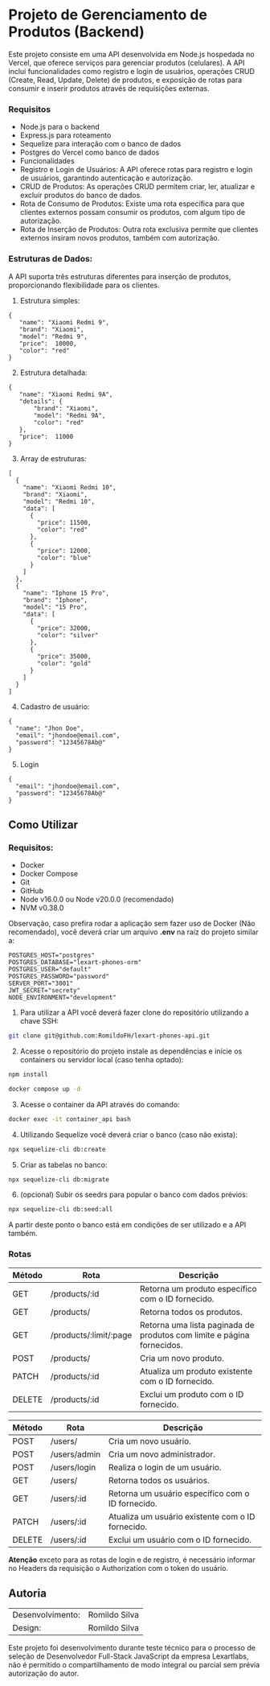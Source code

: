 # Projeto de Gerenciamento de Produtos (Backend)
Este projeto consiste em uma API desenvolvida em Node.js hospedada no Vercel, que oferece serviços para gerenciar produtos (celulares). A API inclui funcionalidades como registro e login de usuários, operações CRUD (Create, Read, Update, Delete) de produtos, e exposição de rotas para consumir e inserir produtos através de requisições externas.

### Requisitos
- Node.js para o backend
- Express.js para roteamento
- Sequelize para interação com o banco de dados
- Postgres do Vercel como banco de dados
- Funcionalidades
- Registro e Login de Usuários: A API oferece rotas para registro e login de usuários, garantindo autenticação e autorização.
- CRUD de Produtos: As operações CRUD permitem criar, ler, atualizar e excluir produtos do banco de dados.
- Rota de Consumo de Produtos: Existe uma rota específica para que clientes externos possam consumir os produtos, com algum tipo de autorização.
- Rota de Inserção de Produtos: Outra rota exclusiva permite que clientes externos insiram novos produtos, também com autorização.

### Estruturas de Dados:
A API suporta três estruturas diferentes para inserção de produtos, proporcionando flexibilidade para os clientes.

1. Estrutura simples:
```JS
{
   "name": "Xiaomi Redmi 9",
   "brand": "Xiaomi",
   "model": "Redmi 9",
   "price":  10000,
   "color": "red"
}
```

2. Estrutura detalhada:
```JS
{
   "name": "Xiaomi Redmi 9A",
   "details": {
       "brand": "Xiaomi",
       "model": "Redmi 9A",
       "color": "red"
   },
   "price":  11000
}
```

3. Array de estruturas:
```JS
[
  {
    "name": "Xiaomi Redmi 10",
    "brand": "Xiaomi",
    "model": "Redmi 10",
    "data": [
      {
        "price": 11500,
        "color": "red"
      },
      {
        "price": 12000,
        "color": "blue"
      }
    ]
  },
  {
    "name": "Iphone 15 Pro",
    "brand": "Iphone",
    "model": "15 Pro",
    "data": [
      {
        "price": 32000,
        "color": "silver"
      },
      {
        "price": 35000,
        "color": "gold"
      }
    ]
  }
]
```

4. Cadastro de usuário:
```JS
{
  "name": "Jhon Doe",
  "email": "jhondoe@email.com",
  "password": "12345678Ab@"
}
```
5. Login
```JS
{
  "email": "jhondoe@email.com",
  "password": "12345678Ab@"
}
```

## Como Utilizar

### Requisitos:
- Docker
- Docker Compose
- Git
- GitHub
- Node v16.0.0 ou Node v20.0.0 (recomendado)
- NVM v0.38.0

Observação, caso prefira rodar a aplicação sem fazer uso de Docker (Não recomendado), você deverá criar um arquivo <strong>.env</strong> na raíz do projeto similar a:
```JS
POSTGRES_HOST="postgres"
POSTGRES_DATABASE="lexart-phones-orm"
POSTGRES_USER="default"
POSTGRES_PASSWORD="password"
SERVER_PORT="3001"
JWT_SECRET="secrety"
NODE_ENVIRONMENT="development"
```

  1. Para utilizar a API você deverá fazer clone do repositório utilizando a chave SSH:
  ``` bash
  git clone git@github.com:RomildoFH/lexart-phones-api.git
  ```
  
  2. Acesse o repositório do projeto instale as dependências e inície os containers ou servidor local (caso tenha optado):
  ```bash
  npm install

  docker compose up -d
  ```

  3. Acesse o container da API através do comando:
  ```bash
  docker exec -it container_api bash
  ```

  4. Utilizando Sequelize você deverá criar o banco (caso não exista):
  ```bash
  npx sequelize-cli db:create
  ```

  5. Criar as tabelas no banco:
  ```bash
  npx sequelize-cli db:migrate
  ```

  6. (opcional) Subir os seedrs para popular o banco com dados prévios:
  ```bash
  npx sequelize-cli db:seed:all
  ```
A partir deste ponto o banco está em condições de ser utilizado e a API também.

### Rotas
<table>
  <thead>
    <tr>
      <th>Método</th>
      <th>Rota</th>
      <th>Descrição</th>
    </tr>
  </thead>
  <tbody>
    <tr>
      <td>GET</td>
      <td>/products/:id</td>
      <td>Retorna um produto específico com o ID fornecido.</td>
    </tr>
    <tr>
      <td>GET</td>
      <td>/products/</td>
      <td>Retorna todos os produtos.</td>
    </tr>
    <tr>
      <td>GET</td>
      <td>/products/:limit/:page</td>
      <td>Retorna uma lista paginada de produtos com limite e página fornecidos.</td>
    </tr>
    <tr>
      <td>POST</td>
      <td>/products/</td>
      <td>Cria um novo produto.</td>
    </tr>
    <tr>
      <td>PATCH</td>
      <td>/products/:id</td>
      <td>Atualiza um produto existente com o ID fornecido.</td>
    </tr>
    <tr>
      <td>DELETE</td>
      <td>/products/:id</td>
      <td>Exclui um produto com o ID fornecido.</td>
    </tr>
  </tbody>
</table>

<table>
  <thead>
    <tr>
      <th>Método</th>
      <th>Rota</th>
      <th>Descrição</th>
    </tr>
  </thead>
  <tbody>
    <tr>
      <td>POST</td>
      <td>/users/</td>
      <td>Cria um novo usuário.</td>
    </tr>
    <tr>
      <td>POST</td>
      <td>/users/admin</td>
      <td>Cria um novo administrador.</td>
    </tr>
    <tr>
      <td>POST</td>
      <td>/users/login</td>
      <td>Realiza o login de um usuário.</td>
    </tr>
    <tr>
      <td>GET</td>
      <td>/users/</td>
      <td>Retorna todos os usuários.</td>
    </tr>
    <tr>
      <td>GET</td>
      <td>/users/:id</td>
      <td>Retorna um usuário específico com o ID fornecido.</td>
    </tr>
    <tr>
      <td>PATCH</td>
      <td>/users/:id</td>
      <td>Atualiza um usuário existente com o ID fornecido.</td>
    </tr>
    <tr>
      <td>DELETE</td>
      <td>/users/:id</td>
      <td>Exclui um usuário com o ID fornecido.</td>
    </tr>
  </tbody>
</table>

<strong>**Atenção**</strong> exceto para as rotas de login e de registro, é necessário informar no Headers da requisição o Authorization com o token do usuário.

## Autoria

<table>
  <tbody>
    <tr>
      <td>Desenvolvimento:</td>
      <td>Romildo Silva</td>
    </tr>
    <tr>
      <td>Design:</td>
      <td>Romildo Silva</td>
    </tr>
  </tbody>
</table>

Este projeto foi desenvolvimento durante teste técnico para o processo de seleção de Desenvolvedor Full-Stack JavaScript da empresa Lexartlabs, não é permitido o compartilhamento de modo integral ou parcial sem prévia autorização do autor.
